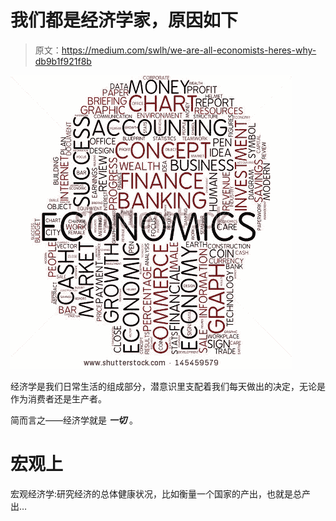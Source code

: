 # 我们都是经济学家，原因如下

> 原文：<https://medium.com/swlh/we-are-all-economists-heres-why-db9b1f921f8b>

![](img/de438cf1709616780e44241212319731.png)

经济学是我们日常生活的组成部分，潜意识里支配着我们每天做出的决定，无论是作为消费者还是生产者。

简而言之——经济学就是 ***一切*** 。

# **宏观上**

宏观经济学:研究经济的总体健康状况，比如衡量一个国家的产出，也就是总产出…